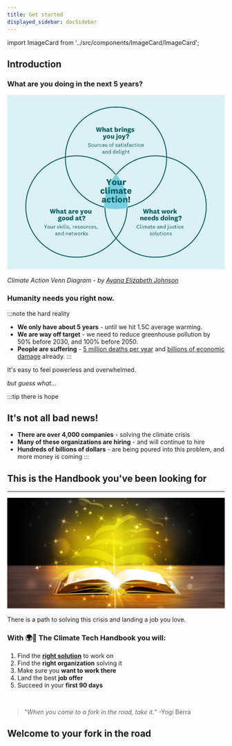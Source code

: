 ```yaml
---
title: Get started
displayed_sidebar: docSidebar
---
```

import ImageCard from '../src/components/ImageCard/ImageCard';

## Introduction

### What are you doing in the next 5 years?

![ikigai](../static/img/Climate+Action+Venn+diagram.jpg)

_Climate Action Venn Diagram - by [Ayana Elizabeth Johnson](https://www.ayanaelizabeth.com/climatevenn)_


### Humanity needs you right now.

:::note the hard reality

- **We only have about 5 years** - until we hit 1.5C average warming. <!--make url-->
- **We are way off target** - we need to reduce greenhouse pollution by 50% before 2030, and 100% before 2050.
- **People are suffering** - [5 million deaths per year](https://www.sciencealert.com/abnormal-temperatures-could-already-account-for-5-million-deaths-a-year) and [billions of economic damage](https://www.climate.gov/news-features/blogs/beyond-data/2021-us-billion-dollar-weather-and-climate-disasters-historical) already.
:::

It's easy to feel powerless and overwhelmed.

_but guess what..._

:::tip there is hope
## It's not all bad news!
- **There are over 4,000 companies** - solving the climate crisis
- **Many of these organizations are hiring** - and will continue to hire
- **Hundreds of billions of dollars** - are being poured into this problem, and more money is coming
:::

<!--add emojis?-->

## This is the Handbook you've been looking for

---

![Golden Book](../static/img/golden-book.png)

There is a path to solving this crisis and landing a job you love.

### With 🌍📓 The Climate Tech Handbook you will:

1. Find the **[right solution](solutions)** to work on
2. Find the **right organization** solving it
3. Make sure you **want to work there**
4. Land the best **job offer**
5. Succeed in your **first 90 days**

<br/>

>"_When you come to a fork in the road, take it._"
>    -Yogi Berra

## Welcome to your fork in the road